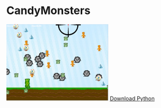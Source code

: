 # CandyMonsters
<img src="https://github.com/khsu8337/CandyMonsters/blob/master/level%201.png" height="200px">
<a href="https://www.python.org/downloads/">Download Python</a>
